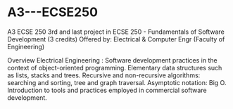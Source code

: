 # A3---ECSE250
A3 ECSE 250
3rd and last project in ECSE 250 - Fundamentals of Software Development (3 credits)
Offered by: Electrical & Computer Engr (Faculty of Engineering)

Overview
Electrical Engineering : Software development practices in the context of object-oriented programming. Elementary data structures such as lists, stacks and trees. Recursive and non-recursive algorithms: searching and sorting, tree and graph traversal. Asymptotic notation: Big O. Introduction to tools and practices employed in commercial software development.
